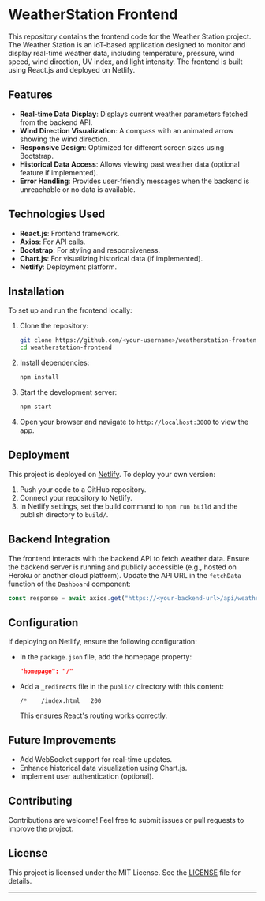 # WeatherStation Frontend

This repository contains the frontend code for the Weather Station project. The Weather Station is an IoT-based application designed to monitor and display real-time weather data, including temperature, pressure, wind speed, wind direction, UV index, and light intensity. The frontend is built using React.js and deployed on Netlify.

## Features

- **Real-time Data Display**: Displays current weather parameters fetched from the backend API.
- **Wind Direction Visualization**: A compass with an animated arrow showing the wind direction.
- **Responsive Design**: Optimized for different screen sizes using Bootstrap.
- **Historical Data Access**: Allows viewing past weather data (optional feature if implemented).
- **Error Handling**: Provides user-friendly messages when the backend is unreachable or no data is available.

## Technologies Used

- **React.js**: Frontend framework.
- **Axios**: For API calls.
- **Bootstrap**: For styling and responsiveness.
- **Chart.js**: For visualizing historical data (if implemented).
- **Netlify**: Deployment platform.

## Installation

To set up and run the frontend locally:

1. Clone the repository:
   ```bash
   git clone https://github.com/<your-username>/weatherstation-frontend.git
   cd weatherstation-frontend
   ```

2. Install dependencies:
   ```bash
   npm install
   ```

3. Start the development server:
   ```bash
   npm start
   ```

4. Open your browser and navigate to `http://localhost:3000` to view the app.

## Deployment

This project is deployed on [Netlify](https://www.netlify.com/). To deploy your own version:

1. Push your code to a GitHub repository.
2. Connect your repository to Netlify.
3. In Netlify settings, set the build command to `npm run build` and the publish directory to `build/`.

## Backend Integration

The frontend interacts with the backend API to fetch weather data. Ensure the backend server is running and publicly accessible (e.g., hosted on Heroku or another cloud platform). Update the API URL in the `fetchData` function of the `Dashboard` component:

```javascript
const response = await axios.get("https://<your-backend-url>/api/weather/current");
```

## Configuration

If deploying on Netlify, ensure the following configuration:

- In the `package.json` file, add the homepage property:
  ```json
  "homepage": "/"
  ```

- Add a `_redirects` file in the `public/` directory with this content:
  ```
  /*    /index.html   200
  ```
  This ensures React's routing works correctly.

## Future Improvements

- Add WebSocket support for real-time updates.
- Enhance historical data visualization using Chart.js.
- Implement user authentication (optional).

## Contributing

Contributions are welcome! Feel free to submit issues or pull requests to improve the project.

## License

This project is licensed under the MIT License. See the [LICENSE](LICENSE) file for details.

---

